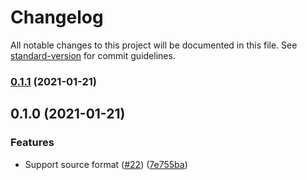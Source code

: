 # Changelog

All notable changes to this project will be documented in this file. See [standard-version](https://github.com/conventional-changelog/standard-version) for commit guidelines.

### [0.1.1](https://github.com/zaki-yama/parse-salesforce-object/compare/v0.1.0...v0.1.1) (2021-01-21)

## 0.1.0 (2021-01-21)


### Features

* Support source format ([#22](https://github.com/zaki-yama/parse-salesforce-object/issues/22)) ([7e755ba](https://github.com/zaki-yama/parse-salesforce-object/commit/7e755ba8c9b7aab80ab97ed0f3b2e68538159652))
